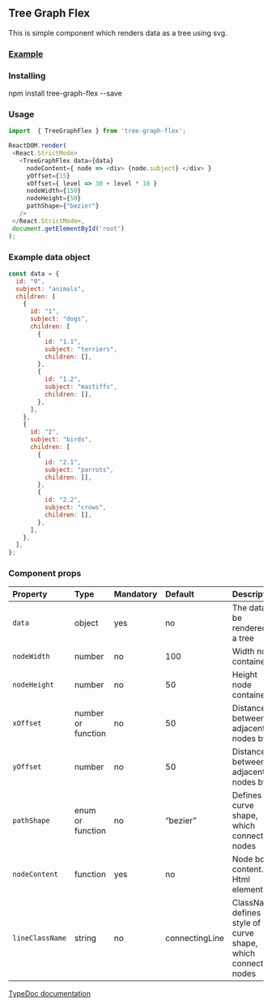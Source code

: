 ## Tree Graph Flex 

This is simple component which renders data as a tree using svg.

### [Example](https://andrey-bogdanov.github.io/tree-graph-flex-docs/example/build)

### Installing

npm install tree-graph-flex --save

### Usage

``` js
import  { TreeGraphFlex } from 'tree-graph-flex';

ReactDOM.render(
 <React.StrictMode>
   <TreeGraphFlex data={data}
     nodeContent={ node => <div> {node.subject} </div> }
     yOffset={15}
     xOffset={ level => 30 + level * 10 }
     nodeWidth={150}
     nodeHeight={50}
     pathShape={"bezier"}
   />
 </React.StrictMode>,
 document.getElementById('root')
);

```

### Example data object

``` js
const data = {
  id: "0",
  subject: "animals",
  children: [
    {
      id: "1",
      subject: "dogs",
      children: [
        {
          id: "1.1",
          subject: "terriers",
          children: [],
        },
        {
          id: "1.2",
          subject: "mastiffs",
          children: [],
        },
      ],
    },
    {
      id: "2",
      subject: "birds",
      children: [
        {
          id: "2.1",
          subject: "parrots",
          children: [],
        },
        {
          id: "2.2",
          subject: "crows",
          children: [],
        },
      ],
    },
  ],
};

```

### Component props

| Property        | Type               | Mandatory | Default        | Description                                                   |
| :-------------- | :----------------- | :-------- | :------------- | :------------------------------------------------------------ |
| `data`          | object             | yes       | no             | The data to be rendered as a tree                             |
| `nodeWidth`     | number             | no        | 100            | Width node container                                          |
| `nodeHeight`    | number             | no        | 50             | Height node container                                         |
| `xOffset`       | number or function | no        | 50             | Distance between adjacent nodes by x                          |
| `yOffset`       | number             | no        | 50             | Distance between adjacent nodes by y                          |
| `pathShape`     | enum or function   | no        | “bezier”       | Defines curve shape, which connects nodes                     |
| `nodeContent`   | function           | yes       | no             | Node box content. Html element                                |
| `lineClassName` | string             | no        | connectingLine | ClassName, defines style of curve shape, which connects nodes |


[TypeDoc documentation](https://andrey-bogdanov.github.io/tree-graph-flex-docs/docs/index.html)
